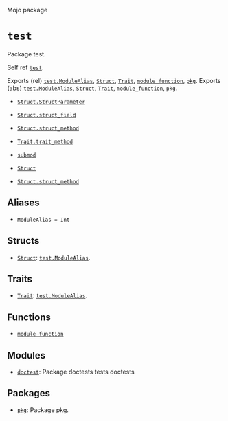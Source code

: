Mojo package

# `test`

Package test.


Self ref [`test`](_index.md).

Exports (rel) [`test.ModuleAlias`](_index.md#aliases), [`Struct`](Struct-.md), [`Trait`](Trait-.md), [`module_function`](module_function.md), [`pkg`](pkg/_index.md).
Exports (abs) [`test.ModuleAlias`](_index.md#aliases), [`Struct`](Struct-.md), [`Trait`](Trait-.md), [`module_function`](module_function.md), [`pkg`](pkg/_index.md).

 - [`Struct.StructParameter`](Struct-.md#parameters)
 - [`Struct.struct_field`](Struct-.md#fields)
 - [`Struct.struct_method`](Struct-.md#struct_method)

 - [`Trait.trait_method`](Trait-.md#trait_method)

 - [`submod`](pkg/submod/_index.md)
 - [`Struct`](pkg/submod/Struct-.md)
 - [`Struct.struct_method`](pkg/submod/Struct-.md#struct_method)



## Aliases

- `ModuleAlias = Int`

## Structs

- [`Struct`](Struct-.md): [`test.ModuleAlias`](_index.md#aliases).


## Traits

- [`Trait`](Trait-.md): [`test.ModuleAlias`](_index.md#aliases).


## Functions

- [`module_function`](module_function.md)

## Modules

- [`doctest`](doctest/_index.md): Package doctests tests doctests


## Packages

- [`pkg`](pkg/_index.md): Package pkg.


